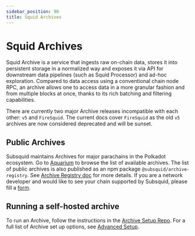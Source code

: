 ```yaml
---
sidebar_position: 90
title: Squid Archives
---
```



# Squid Archives

Squid Archive is a service that ingests raw on-chain data, stores it into persistent storage in a normalized way and exposes it via API for downstream data pipelines (such as Squid Processor) and ad-hoc exploration. Compared to data access using a conventional chain node RPC, an archive allows one to access data in a more granular fashion and from multiple blocks at once, thanks to its rich batching and filtering capabilities.


There are currently two major Archive releases incompatible with each other: `v5` and `FireSquid`. The current docs cover `FireSquid` as the old `v5` archives are now considered deprecated and will be sunset. 

## Public Archives

Subsquid maintains Archives for major parachains in the Polkadot ecosystem. Go to [Aquarium](https://app.subsquid.io/aquarium/archives) to browse the list of available archives. The list of public archives is also published as an npm package `@subsquid/archive-registry`. See [Archive Registry doc](/archives/archive-registry) for more details. If you are a network developer and would like to see your chain supported by Subsquid, please fill a [form](https://forms.gle/ioVNFiPjZgvUNunY9).

## Running a self-hosted archive

To run an Archive, follow the instructions in the [Archive Setup Repo](https://github.com/subsquid/squid-archive-setup).
For a full list of Archive set up options, see [Advanced Setup](/archives/archives-advanced-setup).


